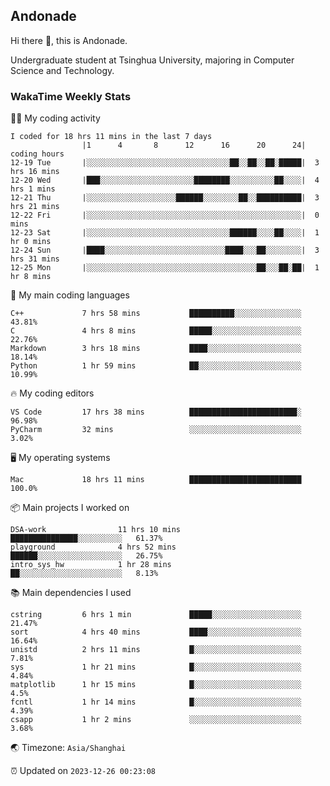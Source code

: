 ## Andonade

Hi there 👋, this is Andonade.

Undergraduate student at Tsinghua University, majoring in Computer Science and Technology.

### WakaTime Weekly Stats

🧑‍💻 My coding activity 

```text
I coded for 18 hrs 11 mins in the last 7 days
          		|1      4       8      12      16      20      24|	coding hours
12-19 Tue		|░░░░░░░░░░░░░░░░░░░░░░░░░░░░░░░░██░░██░░██░█████|	3 hrs 16 mins
12-20 Wed		|███░░░░░░░░░░░░░░░░░░░░░████████░░░░░░░░░░██░░░░|	4 hrs 1 mins
12-21 Thu		|░░░░░░░░░░░░░░░░░░░░██████░░░░░░░░██░░██████████|	3 hrs 21 mins
12-22 Fri		|░░░░░░░░░░░░░░░░░░░░░░░░░░░░░░░░░░░░░░░░░░░░░░░░|	0 mins
12-23 Sat		|░░░░░░░░░░░░░░░░░░░░░░░░░░░░░░░░██████░░░░██░░░░|	1 hr 0 mins
12-24 Sun		|████░░░░░░░░░░░░░░░░░░░░░░░░░░░████░░░██░░░░░░░░|	3 hrs 31 mins
12-25 Mon		|░░░░░░░░░░░░░░░░░░░░░░░░░░░░░░░░░░░░░░██░░░██░██|	1 hr 8 mins
```

🌱 My main coding languages 

```text
C++            	7 hrs 58 mins       	██████████░░░░░░░░░░░░░░░	43.81%
C              	4 hrs 8 mins        	█████░░░░░░░░░░░░░░░░░░░░	22.76%
Markdown       	3 hrs 18 mins       	████░░░░░░░░░░░░░░░░░░░░░	18.14%
Python         	1 hr 59 mins        	██░░░░░░░░░░░░░░░░░░░░░░░	10.99%
```

🔥 My coding editors 

```text
VS Code        	17 hrs 38 mins      	████████████████████████░	96.98%
PyCharm        	32 mins             	░░░░░░░░░░░░░░░░░░░░░░░░░	3.02%
```

🖥️ My operating systems 

```text
Mac            	18 hrs 11 mins      	█████████████████████████	100.0%
```

📦 Main projects I worked on 

```text
DSA-work            	11 hrs 10 mins      	███████████████░░░░░░░░░░	61.37%
playground          	4 hrs 52 mins       	██████░░░░░░░░░░░░░░░░░░░	26.75%
intro_sys_hw        	1 hr 28 mins        	██░░░░░░░░░░░░░░░░░░░░░░░	8.13%
```

📚 Main dependencies I used 

```text
cstring        	6 hrs 1 min         	█████░░░░░░░░░░░░░░░░░░░░	21.47%
sort           	4 hrs 40 mins       	████░░░░░░░░░░░░░░░░░░░░░	16.64%
unistd         	2 hrs 11 mins       	█░░░░░░░░░░░░░░░░░░░░░░░░	7.81%
sys            	1 hr 21 mins        	█░░░░░░░░░░░░░░░░░░░░░░░░	4.84%
matplotlib     	1 hr 15 mins        	█░░░░░░░░░░░░░░░░░░░░░░░░	4.5%
fcntl          	1 hr 14 mins        	█░░░░░░░░░░░░░░░░░░░░░░░░	4.39%
csapp          	1 hr 2 mins         	░░░░░░░░░░░░░░░░░░░░░░░░░	3.68%
```

🌏 Timezone: `Asia/Shanghai`

⏰ Updated on `2023-12-26 00:23:08`